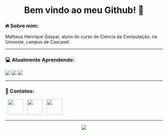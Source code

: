 <h1 align="center"> Bem vindo ao meu Github! 🧙 </h1>
<h3 align="left"> 🔥 Sobre mim: </h3>
Matheus Henrique Gaspar, aluno do curso de Ciencia da Computação, na Unioeste, campus de Cascavel.
<hr/>
<h3 align="left"> 💻 Atualmente Aprendendo: </h3>
<p align="left">
<img src="https://img.shields.io/badge/JavaScript-323330?style=for-the-badge&logo=javascript&logoColor=F7DF1E"/></a>
<img src="https://img.shields.io/badge/c%2B%2B-323330?style=for-the-badge&logo=c%2B%2B&logoColor=F7DF1E"/></a>
<img src="https://img.shields.io/badge/GITHUB-333333?style=for-the-badge&logo=github&logoColor=white"/></a>
</p>
<hr/>
<h3 align="left"> 📲 Contatos: </h3>
<p align="left">
&nbsp; <a href="https://www.instagram.com/_pepo_64/" target="_blank" rel="noopener noreferrer"><img src="https://img.icons8.com/plasticine/100/000000/instagram-new.png" width="50" /></a>  
&nbsp; <a href="https://www.linkedin.com/in/matheus-henrique-gaspar/" target="_blank" rel="noopener noreferrer"><img src="https://img.icons8.com/plasticine/100/000000/linkedin.png" width="50" /></a>
&nbsp; <a href="mailto:mat13hg@gmail.com" target="_blank" rel="noopener noreferrer"><img src="https://img.icons8.com/plasticine/100/000000/gmail.png"  width="50" /></a>
</p>
<hr/>
<p align="center"><img src="https://i.pinimg.com/originals/f4/17/11/f4171116d0fbfc3dea515b352473aaec.png"/></a></p>
